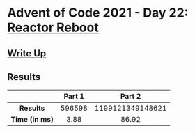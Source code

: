 # Advent of Code 2021 - Day 22: [Reactor Reboot](https://adventofcode.com/2021/day/22)

## [Write Up](https://codingap.github.io/advent-of-code/writeups/2021/day22)

## Results

|                  | **Part 1** | **Part 2** |
| :--------------: | :--------: | :--------: |
|   **Results**    | 596598 | 1199121349148621 |
| **Time (in ms)** | 3.88 | 86.92 |
